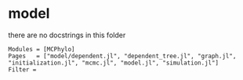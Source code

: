 # model
there are no docstrings in this folder
```@autodocs
Modules = [MCPhylo]
Pages   = ["model/dependent.jl", "dependent_tree.jl", "graph.jl", "initialization.jl", "mcmc.jl", "model.jl", "simulation.jl"]
Filter = 
```

